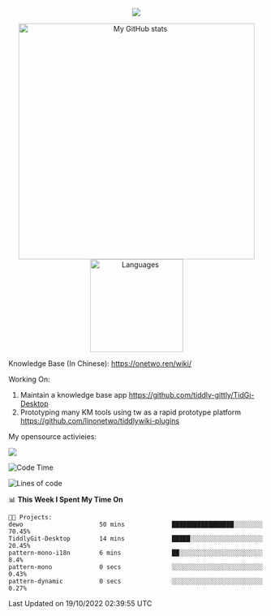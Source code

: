 <a href="https://github.com/linonetwo">
    <p align="center">
        <img src="https://github-profile-trophy.vercel.app/?username=linonetwo&column=7&theme=onedark"/>
    </p>
</a>
<a align="center" href="https://github.com/linonetwo">
  <p align="center">
    <img src="https://github-readme-stats.vercel.app/api?username=linonetwo&show_icons=true&count_private=true" alt="My GitHub stats" width="465"/>
    <img src="https://github-readme-stats.vercel.app/api/top-langs/?username=linonetwo&layout=compact&langs_count=10" alt="Languages" height="183">
  </p>
</a>

Knowledge Base (In Chinese): https://onetwo.ren/wiki/

Working On: 

1. Maintain a knowledge base app https://github.com/tiddly-gittly/TidGi-Desktop
1. Prototyping many KM tools using tw as a rapid prototype platform https://github.com/linonetwo/tiddlywiki-plugins

My opensource activieies:

![](https://visitor-badge.glitch.me/badge?page_id=linonetwo.linonetwo)

<!--START_SECTION:waka-->
![Code Time](http://img.shields.io/badge/Code%20Time-1%2C207%20hrs%2031%20mins-blue)

![Lines of code](https://img.shields.io/badge/From%20Hello%20World%20I%27ve%20Written-2%20Million%20lines%20of%20code-blue)

📊 **This Week I Spent My Time On** 

```text
🐱‍💻 Projects: 
dewo                     50 mins             █████████████████░░░░░░░░   70.45% 
TiddlyGit-Desktop        14 mins             █████░░░░░░░░░░░░░░░░░░░░   20.45% 
pattern-mono-i18n        6 mins              ██░░░░░░░░░░░░░░░░░░░░░░░   8.4% 
pattern-mono             0 secs              ░░░░░░░░░░░░░░░░░░░░░░░░░   0.43% 
pattern-dynamic          0 secs              ░░░░░░░░░░░░░░░░░░░░░░░░░   0.27%

```


 Last Updated on 19/10/2022 02:39:55 UTC
<!--END_SECTION:waka-->

